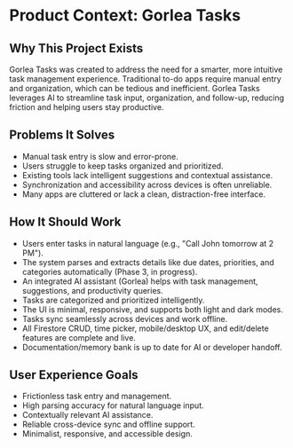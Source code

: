 # Product Context: Gorlea Tasks

## Why This Project Exists

Gorlea Tasks was created to address the need for a smarter, more intuitive task management experience. Traditional to-do apps require manual entry and organization, which can be tedious and inefficient. Gorlea Tasks leverages AI to streamline task input, organization, and follow-up, reducing friction and helping users stay productive.

## Problems It Solves

- Manual task entry is slow and error-prone.
- Users struggle to keep tasks organized and prioritized.
- Existing tools lack intelligent suggestions and contextual assistance.
- Synchronization and accessibility across devices is often unreliable.
- Many apps are cluttered or lack a clean, distraction-free interface.

## How It Should Work

- Users enter tasks in natural language (e.g., "Call John tomorrow at 2 PM").
- The system parses and extracts details like due dates, priorities, and categories automatically (Phase 3, in progress).
- An integrated AI assistant (Gorlea) helps with task management, suggestions, and productivity queries.
- Tasks are categorized and prioritized intelligently.
- The UI is minimal, responsive, and supports both light and dark modes.
- Tasks sync seamlessly across devices and work offline.
- All Firestore CRUD, time picker, mobile/desktop UX, and edit/delete features are complete and live.
- Documentation/memory bank is up to date for AI or developer handoff.

## User Experience Goals

- Frictionless task entry and management.
- High parsing accuracy for natural language input.
- Contextually relevant AI assistance.
- Reliable cross-device sync and offline support.
- Minimalist, responsive, and accessible design.
